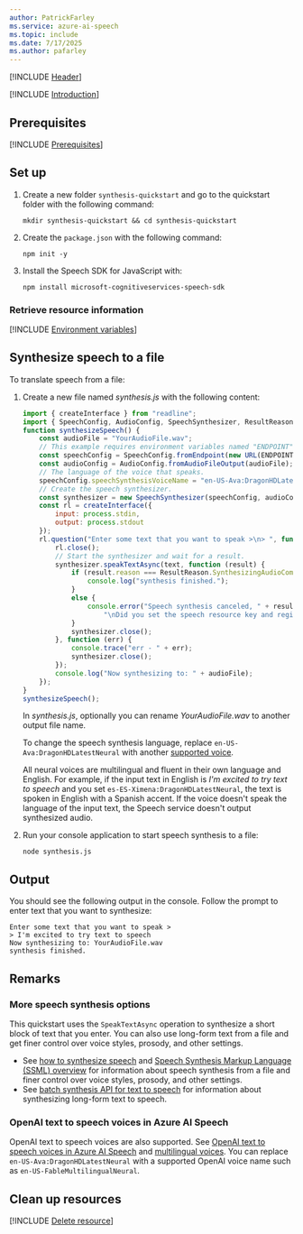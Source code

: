 ```yaml
---
author: PatrickFarley
ms.service: azure-ai-speech
ms.topic: include
ms.date: 7/17/2025
ms.author: pafarley
---
```


[!INCLUDE [Header](../../common/javascript.md)]

[!INCLUDE [Introduction](intro.md)]

## Prerequisites

[!INCLUDE [Prerequisites](../../common/azure-prerequisites.md)]

## Set up

1. Create a new folder `synthesis-quickstart` and go to the quickstart folder with the following command:

    ```shell
    mkdir synthesis-quickstart && cd synthesis-quickstart
    ```
    
1. Create the `package.json` with the following command:

    ```shell
    npm init -y
    ```

1. Install the Speech SDK for JavaScript with:

    ```console
    npm install microsoft-cognitiveservices-speech-sdk
    ```

### Retrieve resource information

[!INCLUDE [Environment variables](../../common/environment-variables.md)]

## Synthesize speech to a file

To translate speech from a file:

1. Create a new file named *synthesis.js* with the following content:

    ```javascript
    import { createInterface } from "readline";
    import { SpeechConfig, AudioConfig, SpeechSynthesizer, ResultReason } from "microsoft-cognitiveservices-speech-sdk";
    function synthesizeSpeech() {
        const audioFile = "YourAudioFile.wav";
        // This example requires environment variables named "ENDPOINT" and "SPEECH_KEY"
        const speechConfig = SpeechConfig.fromEndpoint(new URL(ENDPOINT), process.env.SPEECH_KEY);
        const audioConfig = AudioConfig.fromAudioFileOutput(audioFile);
        // The language of the voice that speaks.
        speechConfig.speechSynthesisVoiceName = "en-US-Ava:DragonHDLatestNeural";
        // Create the speech synthesizer.
        const synthesizer = new SpeechSynthesizer(speechConfig, audioConfig);
        const rl = createInterface({
            input: process.stdin,
            output: process.stdout
        });
        rl.question("Enter some text that you want to speak >\n> ", function (text) {
            rl.close();
            // Start the synthesizer and wait for a result.
            synthesizer.speakTextAsync(text, function (result) {
                if (result.reason === ResultReason.SynthesizingAudioCompleted) {
                    console.log("synthesis finished.");
                }
                else {
                    console.error("Speech synthesis canceled, " + result.errorDetails +
                        "\nDid you set the speech resource key and region values?");
                }
                synthesizer.close();
            }, function (err) {
                console.trace("err - " + err);
                synthesizer.close();
            });
            console.log("Now synthesizing to: " + audioFile);
        });
    }
    synthesizeSpeech();
    ```

    In *synthesis.js*, optionally you can rename *YourAudioFile.wav* to another output file name.

    To change the speech synthesis language, replace `en-US-Ava:DragonHDLatestNeural` with another [supported voice](~/articles/ai-services/speech-service/language-support.md#standard-voices).

    All neural voices are multilingual and fluent in their own language and English. For example, if the input text in English is *I'm excited to try text to speech* and you set `es-ES-Ximena:DragonHDLatestNeural`, the text is spoken in English with a Spanish accent. If the voice doesn't speak the language of the input text, the Speech service doesn't output synthesized audio.

1. Run your console application to start speech synthesis to a file:

   ```console
   node synthesis.js
   ```

## Output

You should see the following output in the console. Follow the prompt to enter text that you want to synthesize:

```console
Enter some text that you want to speak >
> I'm excited to try text to speech
Now synthesizing to: YourAudioFile.wav
synthesis finished.
```

## Remarks

### More speech synthesis options

This quickstart uses the `SpeakTextAsync` operation to synthesize a short block of text that you enter. You can also use long-form text from a file and get finer control over voice styles, prosody, and other settings.

- See [how to synthesize speech](~/articles/ai-services/speech-service/how-to-speech-synthesis.md) and [Speech Synthesis Markup Language (SSML) overview](~/articles/ai-services/speech-service/speech-synthesis-markup.md) for information about speech synthesis from a file and finer control over voice styles, prosody, and other settings.
- See [batch synthesis API for text to speech](~/articles/ai-services/speech-service/batch-synthesis.md) for information about synthesizing long-form text to speech.

### OpenAI text to speech voices in Azure AI Speech

OpenAI text to speech voices are also supported. See [OpenAI text to speech voices in Azure AI Speech](../../../openai-voices.md) and [multilingual voices](../../../language-support.md?tabs=tts#multilingual-voices). You can replace `en-US-Ava:DragonHDLatestNeural` with a supported OpenAI voice name such as `en-US-FableMultilingualNeural`.

## Clean up resources

[!INCLUDE [Delete resource](../../common/delete-resource.md)]
